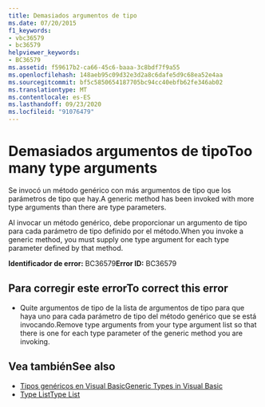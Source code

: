 ```yaml
---
title: Demasiados argumentos de tipo
ms.date: 07/20/2015
f1_keywords:
- vbc36579
- bc36579
helpviewer_keywords:
- BC36579
ms.assetid: f59617b2-ca66-45c6-baaa-3c8bdf7f9a55
ms.openlocfilehash: 148aeb95c09d32e3d2a8c6dafe5d9c68ea52e4aa
ms.sourcegitcommit: bf5c5850654187705bc94cc40ebfb62fe346ab02
ms.translationtype: MT
ms.contentlocale: es-ES
ms.lasthandoff: 09/23/2020
ms.locfileid: "91076479"
---
```

# <a name="too-many-type-arguments"></a><span data-ttu-id="01a74-102">Demasiados argumentos de tipo</span><span class="sxs-lookup"><span data-stu-id="01a74-102">Too many type arguments</span></span>

<span data-ttu-id="01a74-103">Se invocó un método genérico con más argumentos de tipo que los parámetros de tipo que hay.</span><span class="sxs-lookup"><span data-stu-id="01a74-103">A generic method has been invoked with more type arguments than there are type parameters.</span></span>  
  
 <span data-ttu-id="01a74-104">Al invocar un método genérico, debe proporcionar un argumento de tipo para cada parámetro de tipo definido por el método.</span><span class="sxs-lookup"><span data-stu-id="01a74-104">When you invoke a generic method, you must supply one type argument for each type parameter defined by that method.</span></span>  
  
 <span data-ttu-id="01a74-105">**Identificador de error:** BC36579</span><span class="sxs-lookup"><span data-stu-id="01a74-105">**Error ID:** BC36579</span></span>  
  
## <a name="to-correct-this-error"></a><span data-ttu-id="01a74-106">Para corregir este error</span><span class="sxs-lookup"><span data-stu-id="01a74-106">To correct this error</span></span>  
  
- <span data-ttu-id="01a74-107">Quite argumentos de tipo de la lista de argumentos de tipo para que haya uno para cada parámetro de tipo del método genérico que se está invocando.</span><span class="sxs-lookup"><span data-stu-id="01a74-107">Remove type arguments from your type argument list so that there is one for each type parameter of the generic method you are invoking.</span></span>  
  
## <a name="see-also"></a><span data-ttu-id="01a74-108">Vea también</span><span class="sxs-lookup"><span data-stu-id="01a74-108">See also</span></span>

- [<span data-ttu-id="01a74-109">Tipos genéricos en Visual Basic</span><span class="sxs-lookup"><span data-stu-id="01a74-109">Generic Types in Visual Basic</span></span>](../programming-guide/language-features/data-types/generic-types.md)
- [<span data-ttu-id="01a74-110">Type List</span><span class="sxs-lookup"><span data-stu-id="01a74-110">Type List</span></span>](../language-reference/statements/type-list.md)
